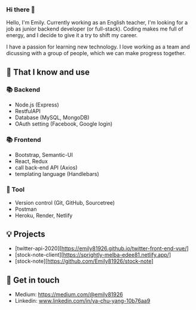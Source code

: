 ### Hi there 👋

 Hello, I'm Emily. Currently working as an English teacher, I'm looking for a job as junior backend developer (or full-stack). 
  Coding makes me full of energy, and I decide to give it a try to shift my career.  
    
  I have a passion for learning new technology. I love working as a team and dicussing with a group of people, which we can make progress together.
  
## 🧠 That I know and use
### 📚 Backend 
- Node.js (Express)
- RestfulAPI
- Database (MySQL, MongoDB)
- OAuth setting (Facebook, Google login)

### 📚 Frontend 
- Bootstrap, Semantic-UI
- React, Redux
- call back-end API (Axios)
- templating language (Handlebars)

### 🔧 Tool
- Version control (Git, GitHub, Sourcetree)
- Postman
- Heroku, Render, Netlify


## 💡 Projects
- [twitter-api-2020][https://emily81926.github.io/twitter-front-end-vue/]
- [stock-note-client][https://sprightly-melba-edee81.netlify.app/]
- [stock-note][https://github.com/Emily81926/stock-note]

## 🔗 Get in touch
- Medium: https://medium.com/@emily81926
- Linkedin: www.linkedin.com/in/ya-chu-yang-10b76aa9

<!--
**Emily81926/Emily81926** is a ✨ _special_ ✨ repository because its `README.md` (this file) appears on your GitHub profile.

Here are some ideas to get you started:

- 🔭 I’m currently working on ...
- 🌱 I’m currently learning ...
- 👯 I’m looking to collaborate on ...
- 🤔 I’m looking for help with ...
- 💬 Ask me about ...
- 📫 How to reach me: ...
- 😄 Pronouns: ...
- ⚡ Fun fact: ...
-->
